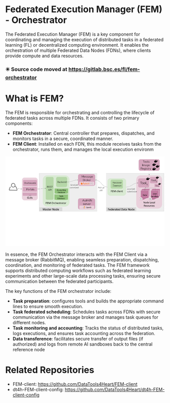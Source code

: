 # Federated Execution Manager (FEM) - Orchestrator

The Federated Execution Manager (FEM) is a key component for coordinating and managing the execution of distributed tasks in a federated learning (FL) or decentralized computing environment. It enables the orchestration of multiple Federated Data Nodes (FDNs), where clients provide compute and data resources.

### :eight_pointed_black_star: Source code moved at https://gitlab.bsc.es/fl/fem-orchestrator 

# What is FEM?
The FEM is responsible for orchestrating and controlling the lifecycle of federated tasks across multiple FDNs. It consists of two primary components:

- **FEM Orchestrator**: Central controller that prepares, dispatches, and monitors tasks in a secure, coordinated manner.
- **FEM Client**: Installed on each FDN, this module receives tasks from the orchestrator, runs them, and manages the local execution environm

![arch](docs/imgs/arch.png)

In essence, the FEM Orchestrator interacts with the FEM Client via a message broker (RabbitMQ), enabling seamless preparation, dispatching, coordination, and monitoring of federated tasks. The FEM framework supports distributed computing workflows such as federated learning experiments and other large-scale data processing tasks, ensuring secure communication between the federated participants.

The key functions of the FEM orchestrator include:
- **Task preparation**: configures tools and builds the appropriate command lines to ensure smooth execution.
- **Task federated scheduling**: Schedules tasks across FDNs with secure communication via the message broker and manages task queues for different nodes.
- **Task monitoring and accounting**:  Tracks the status of distributed tasks, logs executions, and ensures task accounting across the federation.
- **Data transference**: facilitates secure transfer of output files (if authorized) and logs from remote AI sandboxes back to the central reference node


# Related Repositories
- FEM-client: https://github.com/DataTools4Heart/FEM-client
- dt4h-FEM-client-config: https://github.com/DataTools4Heart/dt4h-FEM-client-config
